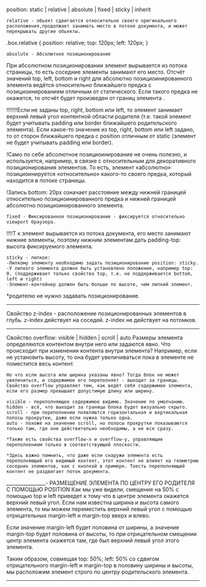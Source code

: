 position: static | relative | absolute | fixed | sticky | inherit

    relative - обьект сдвигается относительно своего оригинального расположения,продолжает занимать место в потоке документа, и может перекрывать другие обьекты.
.box.relative {
  position: relative;
  top: 120px;
  left: 120px;
}

    absolute - Абсолютное позиционирование
При абсолютном позиционировании элемент вырывается из потока страницы, то есть соседние элементы занимают его место. Отсчёт значений top, left, bottom и right для абсолютно позициоинированного элемента ведётся относительно ближайшего предка с позициоинированием отличным от статического. Если такого предка не окажется, то отсчёт будет произведен от границ элемента <body>.

!!!!!!!Если не заданы top, right, bottom или left, то элемент занимает верхний левый угол контентной области родителя (т.е. такой элемент будет учитывать padding или 
    border ближайшего родительского элемента).
    Если какое-то значение из top, right, bottom или left задано, то от сторон ближайшего предка с position отличным от static (элемент не будет учитывать padding или border).

!Само по себе абсолютное позициоинирование не очень полезно, и используется, например, в связке с относительным для декоративного позиционирования элементов. То есть, элемент «абсолютно» позициоинируется «относительно» какого-то своего предка, который находится в потоке страницы.

!Запись bottom: 20px означает расстояние между нижней границей относительно позициоинированного предка и нижней границей абсолютно позициоинированного элемента. 

    fixed - Фиксированное позиционирование - фиксируется относительно viewport браузера.
!!!!Т к элемент вырывается из потока документа, его место занимают нижние элементы, поэтому нижним элементам дать padding-top: высота фиксируемого элемента.

    sticky - липкое:
    -Липкому элементу необходимо задать позиционирование position: sticky.
    -У липкого элемента должно быть установлено положение, например top: 0. (поддерживает только свойство top, т.е. не поддерживается bottom, left и right)
    -Элемент-контейнер должен быть больше по высоте, чем липкий элемент.
*родителю не нужно задавать позиционирование.
_____________________________________________

Свойство z-index - расположение позиционированных элементов в глубь.
    z-index действует на соседей.
    z-index не действует на потомков.

___________________________________

Свойство overflow: visible | hidden | scroll | auto
    Размеры элемента определяются контентом внутри него или задаются явно. Что происходит при изменении контента внутри элемента? Например, если не установить высоту, то она будет увеличиваться пока в элементе не поместится весь контент.

    Но что если высота или ширина указаны явно? Тогда блок не может увеличиться, и содержимое его переполняет - выходит за границы. Свойство overflow управляет тем, как ведёт себя содержимое элемента, если его размер превышает допустимую длину или ширину.

    visible - переполняющее содержимое видимо. Значение по умолчанию.
    hidden - всё, что выходит за границы блока будет визуально скрыто.
    scroll - при переполнении появляются горизонтальная и вертикальная полосы прокрутки, даже если нужна только одна.
    auto - похоже на значение scroll, но полосы прокрутки показываются только там, где они действительно необходимы, а не все сразу.

    *Также есть свойства overflow-x и overflow-y, управляющие переполнением только в соответствующей плоскости.

    *Здесь важно помнить, что даже если снаружи элемента есть переполняющий его видимый контент, этот контент не влияет на геометрию соседних элементов, как с кнопкой в примере. Тоесть переполняющий контент не раздвигает поток документа.

________________-
РАЗМЕЩЕНИЕ ЭЛЕМЕНТА ПО ЦЕНТРУ ЕГО РОДИТЕЛЯ С ПОМОЩЬЮ POSITION
Как мы уже видели, смещение на 50% с помощью top и left приведет к тому что в центре элемента окажется верхний левый угол. Если нам известна ширина и высота самого элемента, то мы можем переместить верхний левый угол с помощью отрицательных margin-left и margin-top вверх и влево.

Если значение margin-left будет половина от ширины, а значение margin-top будет половина от высоты, то при отрицательном смещении центр элемента окажется там, где был верхний левый угол этого элемента.

Таким образом, совмещая top: 50%; left: 50% со сдвигом отрицательного margin-left и margin-top в половину ширины и высоты, мы расположим элемент строго по центру родительского элемента.

_________________________________________


